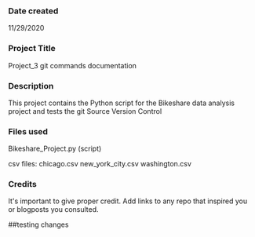 ### Date created
11/29/2020

### Project Title
Project_3 git commands documentation

### Description
This project contains the Python script for the Bikeshare data analysis project and tests the git Source Version Control

### Files used
Bikeshare_Project.py (script)

csv files:
chicago.csv
new_york_city.csv
washington.csv

### Credits
It's important to give proper credit. Add links to any repo that inspired you or blogposts you consulted.



##testing changes

